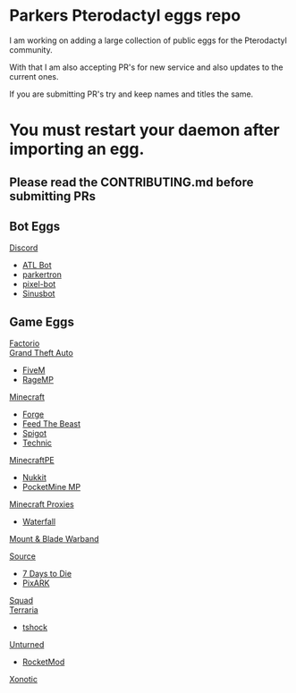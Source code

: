 # Parkers Pterodactyl eggs repo

I am working on adding a large collection of public eggs for the Pterodactyl community.

With that I am also accepting PR's for new service and also updates to the current ones.

If you are submitting PR's try and keep names and titles the same.


# You must restart your daemon after importing an egg.


## Please read the CONTRIBUTING.md before submitting PRs

## Bot Eggs

[Discord](/bots/discord/)  
* [ATL Bot](/bots/discord/atlbot)  
* [parkertron](/bots/discord/parkertron/)  
* [pixel-bot](/bots/discord/pixelbot/)  
* [Sinusbot](/bots/discord/sinusbot/)  

## Game Eggs

[Factorio](/factorio/factorio/)  
[Grand Theft Auto](/gta/)  
* [FiveM](/gta/fivem/)  
* [RageMP](/gta/ragemp/)  

[Minecraft](/minecraft/)
* [Forge](/minecraft/forge/)  
* [Feed The Beast](/minecraft/ftb/)  
* [Spigot](/minecraft/spigot/)  
* [Technic](/minecraft/technic/)  

[MinecraftPE](/minecraft_pe/)  
* [Nukkit](/minecraft_pe/nukkit/)  
* [PocketMine MP](/minecraft_pe/pocketmine_mp/)  

[Minecraft Proxies](/minecraft_proxy/)  
* [Waterfall](/minecraft_proxy/waterfall/)  

[Mount & Blade Warband](/mb_warband/)

[Source](/source_servers/)  
* [7 Days to Die](/source_servers/7_days_to_die/)  
* [PixARK](/source_servers/pixark/)  

[Squad](/squad/)  
[Terraria](/terraria/)  
* [tshock](/terraria/tshock/)  

[Unturned](/unturned/)  
* [RocketMod](/unturned/rocketmod/)  

[Xonotic](/xonotic/)  
